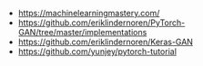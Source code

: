 - https://machinelearningmastery.com/
- https://github.com/eriklindernoren/PyTorch-GAN/tree/master/implementations
- https://github.com/eriklindernoren/Keras-GAN
- https://github.com/yunjey/pytorch-tutorial
